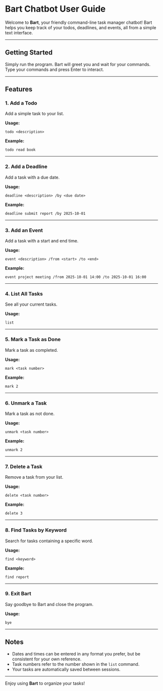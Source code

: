 
# Bart Chatbot User Guide

Welcome to **Bart**, your friendly command-line task manager chatbot! Bart helps you keep track of your todos, deadlines, and events, all from a simple text interface.

---

## Getting Started

Simply run the program. Bart will greet you and wait for your commands. Type your commands and press Enter to interact.

---

## Features

### 1. Add a Todo
Add a simple task to your list.

**Usage:**
```
todo <description>
```
**Example:**
```
todo read book
```

---

### 2. Add a Deadline
Add a task with a due date.

**Usage:**
```
deadline <description> /by <due date>
```
**Example:**
```
deadline submit report /by 2025-10-01
```

---

### 3. Add an Event
Add a task with a start and end time.

**Usage:**
```
event <description> /from <start> /to <end>
```
**Example:**
```
event project meeting /from 2025-10-01 14:00 /to 2025-10-01 16:00
```

---

### 4. List All Tasks
See all your current tasks.

**Usage:**
```
list
```

---

### 5. Mark a Task as Done
Mark a task as completed.

**Usage:**
```
mark <task number>
```
**Example:**
```
mark 2
```

---

### 6. Unmark a Task
Mark a task as not done.

**Usage:**
```
unmark <task number>
```
**Example:**
```
unmark 2
```

---

### 7. Delete a Task
Remove a task from your list.

**Usage:**
```
delete <task number>
```
**Example:**
```
delete 3
```

---

### 8. Find Tasks by Keyword
Search for tasks containing a specific word.

**Usage:**
```
find <keyword>
```
**Example:**
```
find report
```

---

### 9. Exit Bart
Say goodbye to Bart and close the program.

**Usage:**
```
bye
```

---

## Notes
- Dates and times can be entered in any format you prefer, but be consistent for your own reference.
- Task numbers refer to the number shown in the `list` command.
- Your tasks are automatically saved between sessions.

---

Enjoy using **Bart** to organize your tasks!